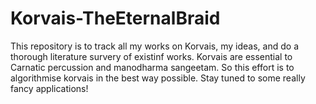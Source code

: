 # Korvais-TheEternalBraid
This repository is to track all my works on Korvais, my ideas, and do a thorough literature survery of existinf works. Korvais are essential to Carnatic percussion and manodharma sangeetam. So this effort is to algorithmise korvais in the best way possible.  Stay tuned to some really fancy applications! 
